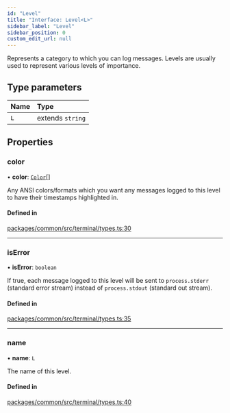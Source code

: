 ```yaml
---
id: "Level"
title: "Interface: Level<L>"
sidebar_label: "Level"
sidebar_position: 0
custom_edit_url: null
---
```


Represents a category to which you can log messages. Levels are usually used to represent various levels of importance.

## Type parameters

| Name | Type             |
| :--- | :--------------- |
| `L`  | extends `string` |

## Properties

### color

• **color**: [`Color`](../modules.md#color)[]

Any ANSI colors/formats which you want any messages logged to this level to have their timestamps highlighted in.

#### Defined in

[packages/common/src/terminal/types.ts:30](https://github.com/armitjs/armit/blob/84b6bb8/packages/common/src/terminal/types.ts#L30)

---

### isError

• **isError**: `boolean`

If true, each message logged to this level will be sent to `process.stderr` (standard error stream) instead of `process.stdout` (standard out stream).

#### Defined in

[packages/common/src/terminal/types.ts:35](https://github.com/armitjs/armit/blob/84b6bb8/packages/common/src/terminal/types.ts#L35)

---

### name

• **name**: `L`

The name of this level.

#### Defined in

[packages/common/src/terminal/types.ts:40](https://github.com/armitjs/armit/blob/84b6bb8/packages/common/src/terminal/types.ts#L40)
